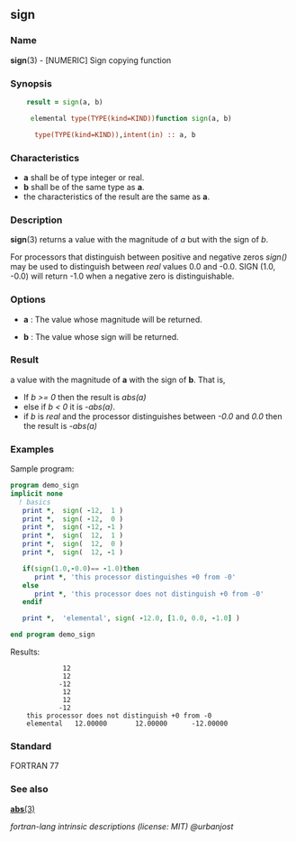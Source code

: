 ## sign

### **Name**

**sign**(3) - \[NUMERIC\] Sign copying function

### **Synopsis**

```fortran
    result = sign(a, b)
```

```fortran
     elemental type(TYPE(kind=KIND))function sign(a, b)

      type(TYPE(kind=KIND)),intent(in) :: a, b
```

### **Characteristics**

- **a** shall be of type integer or real.
- **b** shall be of the same type as **a**.
- the characteristics of the result are the same as **a**.

### **Description**

**sign**(3) returns a value with the magnitude of _a_ but with the
sign of _b_.

For processors that distinguish between positive and negative zeros
_sign()_ may be used to distinguish between _real_ values 0.0 and
-0.0. SIGN (1.0, -0.0) will return -1.0 when a negative zero is
distinguishable.

### **Options**

- **a**
  : The value whose magnitude will be returned.

- **b**
  : The value whose sign will be returned.

### **Result**

a value with the magnitude of **a** with the sign of **b**. That is,

- If _b \>= 0_ then the result is _abs(a)_
- else if _b < 0_ it is -_abs(a)_.
- if _b_ is _real_ and the processor distinguishes between _-0.0_
  and _0.0_ then the
  result is _-abs(a)_

### **Examples**

Sample program:

```fortran
program demo_sign
implicit none
  ! basics
   print *,  sign( -12,  1 )
   print *,  sign( -12,  0 )
   print *,  sign( -12, -1 )
   print *,  sign(  12,  1 )
   print *,  sign(  12,  0 )
   print *,  sign(  12, -1 )

   if(sign(1.0,-0.0)== -1.0)then
      print *, 'this processor distinguishes +0 from -0'
   else
      print *, 'this processor does not distinguish +0 from -0'
   endif

   print *,  'elemental', sign( -12.0, [1.0, 0.0, -1.0] )

end program demo_sign
```

Results:

```text
             12
             12
            -12
             12
             12
            -12
    this processor does not distinguish +0 from -0
    elemental   12.00000       12.00000      -12.00000
```

### **Standard**

FORTRAN 77

### **See also**

[**abs**(3)](#abs)

_fortran-lang intrinsic descriptions (license: MIT) \@urbanjost_
